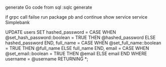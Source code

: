 generate Go code from sql :sqlc generate

if grpc call failse run package pb      and continue
                        show service
                        service Simplebank


UPDATE users
SET 
  hashed_password = CASE 
    WHEN @set_hash_password::boolean = TRUE THEN @hashed_password
    ELSE hashed_password
  END,
  full_name = CASE
    WHEN @set_full_name::boolean = TRUE THEN @full_name
    ELSE full_name
  END,
  email = CASE
    WHEN @set_email::boolean = TRUE THEN @email
    ELSE email
  END
WHERE
  username = @username
RETURNING *;